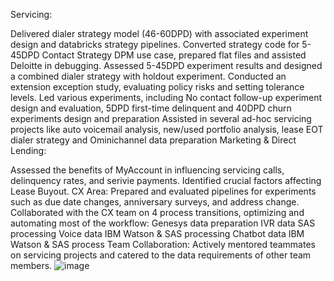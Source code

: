 Servicing:

Delivered dialer strategy model (46-60DPD) with associated experiment design and databricks strategy pipelines.
Converted strategy code for 5-45DPD Contact Strategy DPM use case, prepared flat files and assisted Deloitte in debugging.
Assessed 5-45DPD experiment results and designed a combined dialer strategy with holdout experiment.
Conducted an extension exception study, evaluating policy risks and setting tolerance levels.
Led various experiments, including No contact follow-up experiment design and evaluation, 5DPD first-time delinquent and 40DPD churn experiments design and preparation
Assisted in several ad-hoc servicing projects like auto voicemail analysis, new/used portfolio analysis, lease EOT dialer strategy and Ominichannel data preparation
Marketing & Direct Lending:

Assessed the benefits of MyAccount in influencing servicing calls, delinquency rates, and serivie payments.
Identified crucial factors affecting Lease Buyout.
CX Area:
Prepared and evaluated pipelines for experiments such as due date changes, anniversary surveys, and address change.
Collaborated with the CX team on 4 process transitions, optimizing and automating most of the workflow:
Genesys data preparation
IVR data SAS processing
Voice data IBM Watson & SAS processing
Chatbot data IBM Watson & SAS process
Team Collaboration:
Actively mentored teammates on servicing projects and catered to the data requirements of other team members.
![image](https://github.com/bowenlong1/E-commerce-recommendation/assets/38050947/07f0664c-4b4d-4fbe-ab13-1d53fce1eaea)
